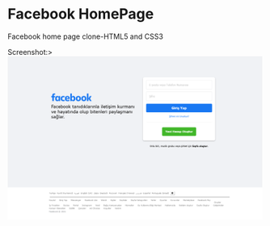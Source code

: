 # Facebook HomePage
Facebook home page clone-HTML5 and CSS3

Screenshot:>
![Screenshot](/facebook-home-page/Screenshot.png)
